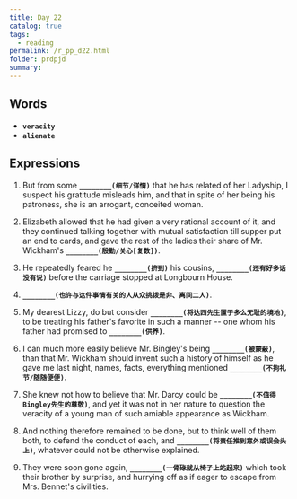 ```yaml
---
title: Day 22
catalog: true
tags: 
  - reading
permalink: /r_pp_d22.html
folder: prdpjd
summary: 
---
```


## Words

-   <b data-toggle="tooltip" data-original-title="{{site.data.glossary.veracity}}">`veracity`</b>
-   <b data-toggle="tooltip" data-original-title="{{site.data.glossary.alienate}}">`alienate`</b>


## Expressions

1.  But from some <b data-toggle="tooltip" data-original-title="{{site.data.answers.d22_a}}">`________(细节/详情)`</b> that he has related of her Ladyship, I suspect his gratitude misleads him, and that in spite of her being his patroness, she is an arrogant, conceited woman.

2.  Elizabeth allowed that he had given a very rational account of it, and they continued talking together with mutual satisfaction till supper put an end to cards, and gave the rest of the ladies their share of Mr. Wickham's <b data-toggle="tooltip" data-original-title="{{site.data.answers.d22_b}}">`________(殷勤/关心[复数])`</b>.

3.  He repeatedly feared he <b data-toggle="tooltip" data-original-title="{{site.data.answers.d22_c}}">`________(挤到)`</b> his cousins, <b data-toggle="tooltip" data-original-title="{{site.data.answers.d22_c2}}">`________(还有好多话没有说)`</b> before the carriage stopped at Longbourn House.

4.  <b data-toggle="tooltip" data-original-title="{{site.data.answers.d22_d}}">`________(也许与这件事情有关的人从众挑拨是非、离间二人)`</b>.

5.  My dearest Lizzy, do but consider <b data-toggle="tooltip" data-original-title="{{site.data.answers.d22_e}}">`________(将达西先生置于多么无耻的境地)`</b>, to be treating his father's favorite in such a manner -- one whom his father had promised to <b data-toggle="tooltip" data-original-title="{{site.data.answers.d22_e2}}">`________(供养)`</b>.

6.  I can much more easily believe Mr. Bingley's being <b data-toggle="tooltip" data-original-title="{{site.data.answers.d22_f}}">`________(被蒙蔽)`</b>, than that Mr. Wickham should invent such a history of himself as he gave me last night, names, facts, everything mentioned <b data-toggle="tooltip" data-original-title="{{site.data.answers.d22_f2}}">`________(不拘礼节/随随便便)`</b>.

7.  She knew not how to believe that Mr. Darcy could be <b data-toggle="tooltip" data-original-title="{{site.data.answers.d22_g}}">`________(不值得Bingley先生的尊敬)`</b>, and yet it was not in her nature to question the veracity of a young man of such amiable appearance as Wickham. 

8.  And nothing therefore remained to be done, but to think well of them both, to defend the conduct of each, and <b data-toggle="tooltip" data-original-title="{{site.data.answers.d22_h}}">`________(将责任推到意外或误会头上)`</b>, whatever could not be otherwise explained.

9.  They were soon gone again, <b data-toggle="tooltip" data-original-title="{{site.data.answers.d22_i}}">`________(一骨碌就从椅子上站起来)`</b> which took their brother by surprise, and hurrying off as if eager to escape from Mrs. Bennet's civilities. 

